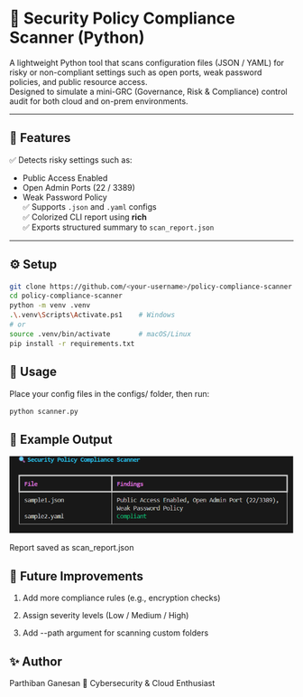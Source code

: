 # 🧩 Security Policy Compliance Scanner (Python)

A lightweight Python tool that scans configuration files (JSON / YAML) for risky or non-compliant settings such as open ports, weak password policies, and public resource access.  
Designed to simulate a mini-GRC (Governance, Risk & Compliance) control audit for both cloud and on-prem environments.

---

## 🚀 Features
✅ Detects risky settings such as:
- Public Access Enabled
- Open Admin Ports (22 / 3389)
- Weak Password Policy  
✅ Supports `.json` and `.yaml` configs  
✅ Colorized CLI report using **rich**  
✅ Exports structured summary to `scan_report.json`  

---

## ⚙️ Setup
```bash
git clone https://github.com/<your-username>/policy-compliance-scanner.git
cd policy-compliance-scanner
python -m venv .venv
.\.venv\Scripts\Activate.ps1    # Windows
# or
source .venv/bin/activate       # macOS/Linux
pip install -r requirements.txt
```

## 🧠 Usage

Place your config files in the configs/ folder, then run:
```bash
python scanner.py
```

## 🧾 Example Output
![Security Policy Compliance Scanner](https://github.com/partz2510/policy-compliance-scanner/blob/main/screenshot/policy%20compliance%20scanner.png?raw=true)

Report saved as scan_report.json

## 🔮 Future Improvements

1. Add more compliance rules (e.g., encryption checks)

2. Assign severity levels (Low / Medium / High)

3. Add --path argument for scanning custom folders

## ✨ Author

Parthiban Ganesan
💼 Cybersecurity & Cloud Enthusiast
